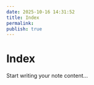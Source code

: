 ```yaml
---
date: 2025-10-16 14:31:52
title: Index
permalink: 
publish: true
---
```


# Index

Start writing your note content...
